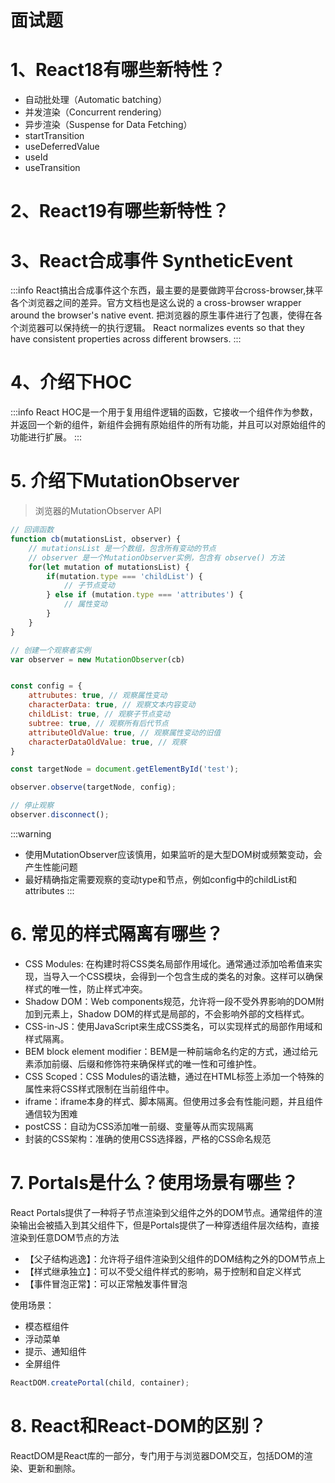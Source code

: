 # 面试题

# 1、React18有哪些新特性？
- 自动批处理（Automatic batching）
- 并发渲染（Concurrent rendering）
- 异步渲染（Suspense for Data Fetching）
- startTransition
- useDeferredValue
- useId
- useTransition
# 2、React19有哪些新特性？

# 3、React合成事件 SyntheticEvent
:::info
React搞出合成事件这个东西，最主要的是要做跨平台cross-browser,抹平各个浏览器之间的差异。官方文档也是这么说的
a cross-browser wrapper around the browser's native event.
把浏览器的原生事件进行了包裹，使得在各个浏览器可以保持统一的执行逻辑。
React normalizes events so that they have consistent properties across different browsers.
:::

# 4、介绍下HOC
:::info
React HOC是一个用于复用组件逻辑的函数，它接收一个组件作为参数，并返回一个新的组件，新组件会拥有原始组件的所有功能，并且可以对原始组件的功能进行扩展。
:::

# 5. 介绍下MutationObserver
> 浏览器的MutationObserver API
```js
// 回调函数
function cb(mutationsList, observer) {
    // mutationsList 是一个数组，包含所有变动的节点
    // observer 是一个MutationObserver实例，包含有 observe() 方法
    for(let mutation of mutationsList) {
        if(mutation.type === 'childList') {
            // 子节点变动
        } else if (mutation.type === 'attributes') {
            // 属性变动
        }
    }
}

// 创建一个观察者实例
var observer = new MutationObserver(cb)


const config = {
    attrubutes: true, // 观察属性变动
    characterData: true, // 观察文本内容变动
    childList: true, // 观察子节点变动
    subtree: true, // 观察所有后代节点
    attributeOldValue: true, // 观察属性变动的旧值
    characterDataOldValue: true, // 观察
}

const targetNode = document.getElementById('test');

observer.observe(targetNode, config);

// 停止观察
observer.disconnect();
```

:::warning
- 使用MutationObserver应该慎用，如果监听的是大型DOM树或频繁变动，会产生性能问题
- 最好精确指定需要观察的变动type和节点，例如config中的childList和attributes
:::

# 6. 常见的样式隔离有哪些？
- CSS Modules: 在构建时将CSS类名局部作用域化。通常通过添加哈希值来实现，当导入一个CSS模块，会得到一个包含生成的类名的对象。这样可以确保样式的唯一性，防止样式冲突。
- Shadow DOM：Web components规范，允许将一段不受外界影响的DOM附加到元素上，Shadow DOM的样式是局部的，不会影响外部的文档样式。
- CSS-in-JS：使用JavaScript来生成CSS类名，可以实现样式的局部作用域和样式隔离。
- BEM block element modifier：BEM是一种前端命名约定的方式，通过给元素添加前缀、后缀和修饰符来确保样式的唯一性和可维护性。
- CSS Scoped：CSS Modules的语法糖，通过在HTML标签上添加一个特殊的属性来将CSS样式限制在当前组件中。
- iframe：iframe本身的样式、脚本隔离。但使用过多会有性能问题，并且组件通信较为困难
- postCSS：自动为CSS添加唯一前缀、变量等从而实现隔离
- 封装的CSS架构：准确的使用CSS选择器，严格的CSS命名规范

# 7. Portals是什么？使用场景有哪些？
React Portals提供了一种将子节点渲染到父组件之外的DOM节点。通常组件的渲染输出会被插入到其父组件下，但是Portals提供了一种穿透组件层次结构，直接渲染到任意DOM节点的方法

- 【父子结构逃逸】：允许将子组件渲染到父组件的DOM结构之外的DOM节点上
- 【样式继承独立】：可以不受父组件样式的影响，易于控制和自定义样式
- 【事件冒泡正常】：可以正常触发事件冒泡

使用场景：
- 模态框组件
- 浮动菜单
- 提示、通知组件
- 全屏组件

```js
ReactDOM.createPortal(child, container);
```

# 8. React和React-DOM的区别？
ReactDOM是React库的一部分，专门用于与浏览器DOM交互，包括DOM的渲染、更新和删除。
